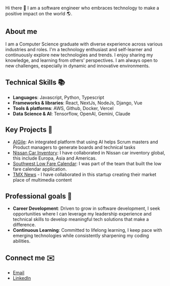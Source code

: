 Hi there 👋 I am a software engineer who embraces technology to make a positive impact on the world 🌎.

## About me

I am a Computer Science graduate with diverse experience across various industries and roles. I'm a technology enthusiast and self-learner and continuously explore new technologies and trends. I enjoy sharing my knowledge, and learning from others’ perspectives. I am always open to new challenges, especially in dynamic and innovative environments.

## Technical Skills 📚

- **Languages**: Javascript, Python, Typescript
- **Frameworks & libraries**: React, NextJs, NodeJs, Django, Vue
- **Tools & platforms**: AWS, Github, Docker, Vercel
- **Data Science & AI**: Tensorflow, OpenAI, Gemini, Claude

## Key Projects 🤖

- [AIGile](https://github.com/cavilarts/AIgile): An integrated platform that using AI helps Scrum masters and Product managers to generate boards and technical tasks
- [Nissan Car Inventory](https://www.nissanusa.com/shopping-tools/search-inventory): I have collaborated in Nissan car inventory global, this include Europa, Asia and Americas.
- [Southwest Low Fare Calendar](https://www.southwest.com/air/low-fare-calendar/): I was part of the team that built the low fare calendar application.
- [TMX News](https://usetmx.com/) - I have collaborated in this startup creating their market place of multimedia content

## Professional goals 🚀

- **Career Development**: Driven to grow in software development, I seek opportunities where I can leverage my leadership experience and technical skills to develop meaningful tech solutions that make a difference.
- **Continuous Learning**: Committed to lifelong learning, I keep pace with emerging technologies while consistently sharpening my coding abilities.

## Connect me ✉️

- [Email](mailto:cavilart21@gmail.com)
- [LinkedIn](https://www.linkedin.com/in/cavilarts)
